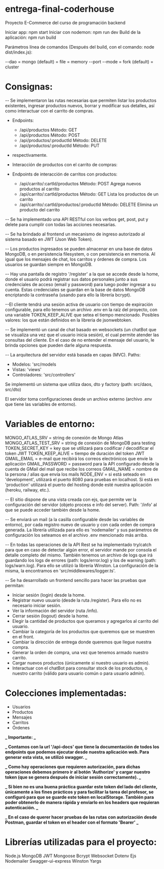 # entrega-final-coderhouse

Proyecto E-Commerce del curso de programación backend

Iniciar app: npm start
Iniciar con nodemon: npm run dev
Build de la aplicación: npm run build

Parámetros línea de comandos (Después del build, con el comando: node dist/index.js):

--dao = mongo (default)
= file
= memory
--port
--mode = fork (default)
= cluster

# Consignas:

-- Se implementaron las rutas necesarias que permiten listar los productos existentes,
ingresar productos nuevos, borrar y modificar sus detalles, así como interactuar
con el carrito de compras.

- Endpoints:

  - /api/productos Método: GET
  - /api/productos Método: POST
  - /api/productos/:productId Método: DELETE
  - /api/productos/:productId Método: PUT

- respectivamente.

- Interacción de productos con el carrito de compras:

- Endpoints de interacción de carritos con productos:
  - /api/carrito/:cartId/productos Método: POST Agrega nuevos productos al carrito
  - /api/carrito/:cartId/productos Método: GET Lista los productos de un carrito
  - /api/carrito/:cartId/productos/:productId Método: DELETE Elimina un producto del carrito

-- Se ha implementado una API RESTful con los verbos get, post, put y delete para
cumplir con todas las acciones necesarias.

-- Se ha brindado al frontend un mecanismo de ingreso autorizado al sistema
basado en JWT (Json Web Token).

-- Los productos ingresados se pueden almacenar en una base de datos MongoDB, o en persistencia filesystem, o con persistencia en memoria. Al igual que los mensajes de chat, los carritos y órdenes de compra. Los usuarios se guardan siempre en MongoDB.

-- Hay una pantalla de registro '/register' a la que se accede desde la home, donde el usuario podrá registrar sus datos personales junto a sus credenciales de acceso (email y password) para
luego poder ingresar a su cuenta. Estas credenciales se guardan en la base de datos MongoDB encriptando la contraseña (usando para ello la librería bcrypt).

--El cliente tendrá una sesión activa de usuario con tiempo de expiración
configurable, para ello tenemos un archivo .env en la raíz del proyecto, con una variable TOKEN_KEEP_ALIVE que setea el tiempo mencionado. Posibles valores: los que están definidos en la libreria de jsonwebtoken.

-- Se implementó un canal de chat basado en websockets (un chatBot que se visualiza una vez que el usuario inicia sesión), el cual permite atender las consultas del cliente. En el caso de no entender el mensaje del usuario, le brinda opciones que pueden darle alguna respuesta.

-- La arquitectura del servidor está basada en capas (MVC).
Paths:

- Modelos: 'src/models
- Vistas: 'views'
- Controladores: 'src/controllers'

Se implementó un sistema que utiliza daos, dto y factory (path: src/daos, src/dto)

El servidor toma configuraciones desde un archivo externo (archivo .env que tiene las variables de entorno).

# Variables de entorno:

MONGO_ATLAS_SRV = string de conexión de Mongo Atlas
MONGO_ATLAS_TEST_SRV = string de conexión de MongoDB para testing
TOKEN_SECRET_KEY = key que se utilizará para codificar / decodificar el token JWT
TOKEN_KEEP_ALIVE = tiempo de duración del token JWT
GMAIL_EMAIL = e-mail que recibirá los correos electrónicos que envíe la aplicación
GMAIL_PASSWORD = password para la API configurado desde la cuenta de GMail del mail que recibe los correos
GMAIL_NAME = nombre de la persona / alias que envía los mails
NODE_ENV = si está seteado en 'development', utilizará el puerto 8080 para pruebas en localhost. Si está en 'production' utilizará el puerto del hosting donde esté nuestra aplicación (heroku, railway, etc.).

-- El sitio dispone de una vista creada con ejs, que permite ver la configuración del
servidor (objeto process e info del server). Path: '/info' al que se puede acceder también desde la home.

-- Se enviará un mail (a la casilla configurable desde las variables de entorno), por cada registro nuevo de usuario y con cada orden de compra generada. La librería utilizada para ello es 'nodemailer' y sus parámetros de configuración los seteamos en el archivo .env mencionado más arriba.

-- En todas las operaciones de la API Rest se ha implementado try/catch para que en caso de detectar algún error, el servidor mande por consola el detalle completo del mismo. También tenemos un archivo de logs que irá guardando los logs de errores (path: logs/error.log) y los de warning (path: logs/warn.log). Para ello se utilizó la librería Winston. La configuración de la misma, la encontramos en 'src/middlewares/logger.ts'.

-- Se ha desarrollado un frontend sencillo para hacer las pruebas que permitan:

- Iniciar sesión (login) desde la home.
- Registrar nuevo usuario (desde la ruta /register). Para ello no es necesario iniciar sesión.
- Ver la información del servidor (ruta /info).
- Cerrar sesión (logout) desde la home.
- Elegir la cantidad de productos que queramos y agregarlos al carrito del usuario.
- Cambiar la categoría de los productos que queremos que se muestren en el front.
- Cambiar la dirección de entrega donde queremos que llegue nuestra compra.
- Generar la orden de compra, una vez que tenemos armado nuestro carrito.
- Cargar nuevos productos (únicamente si nuestro usuario es admin).
- Interactuar con el chatBot para consultar stock de los productos, o nuestro carrito (válido para usuario común o para usuario admin).

# Colecciones implementadas:

- Usuarios
- Productos
- Mensajes
- Carritos
- Órdenes

**_ Importante: _**

**_ Contamos con la url '/api-docs' que tiene la documentación de todos los endpoints que podemos ejecutar desde nuestra aplicación web. Para generar esta vista, se utilizó swagger. _**

**_ Como hay operaciones que requieren autorización, para dichas operaciones debemos primero ir al botón 'Authorize' y cargar nuestro token (que se genera después de iniciar sesión correctamente). _**

**_ Si bien no es una buena práctica guardar este token del lado del cliente, únicamente a los fines prácticos y para facilitar la tarea del profesor, se configuró para que se guarde este token en localStorage. También para poder obtenerlo de manera rápida y enviarlo en los headers que requieran autenticación. _**

**_ En el caso de querer hacer pruebas de las rutas con autorización desde Postman, guardar el token en el header con el formato 'Bearer' _**

# Librerías utilizadas para el proyecto:

Node.js
MongoDB
JWT
Mongoose
Bcrypt
Websocket
Dotenv
Ejs
Nodemailer
Swagger-ui-express
Winston
Yargs
